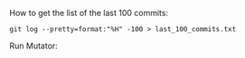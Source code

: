 How to get the list of the last 100 commits:

`git log --pretty=format:"%H" -100 > last_100_commits.txt`

Run Mutator:
